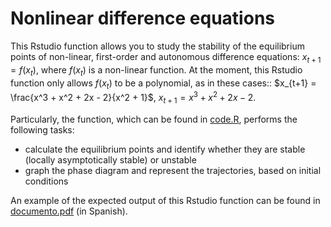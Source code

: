 # Nonlinear difference equations
This Rstudio function allows you to study the stability of the equilibrium points of non-linear, first-order and autonomous difference equations: $x_{t+1} = f(x_t)$, where $f(x_t)$ is a non-linear function. At the moment, this Rstudio function only allows $f(x_t)$ to be a polynomial, as in these cases:: $x_{t+1} = \frac{x^3 + x^2 + 2x - 2}{x^2 + 1}$, $x_{t+1} = x^3 + x^2 + 2x - 2$.

Particularly, the function, which can be found in [code.R](/code.R), performs the following tasks:
  - calculate the equilibrium points and identify whether they are stable (locally asymptotically stable) or unstable
  - graph the phase diagram and represent the trajectories, based on initial conditions

An example of the expected output of this Rstudio function can be found in [documento.pdf](/documento.pdf) (in Spanish).
